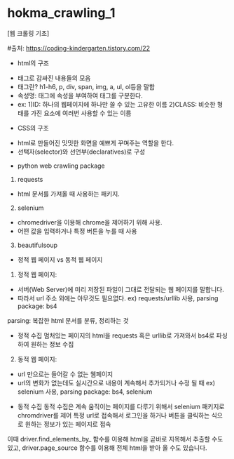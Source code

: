 # hokma_crawling_1
[웹 크롤링 기초]

#출처: https://coding-kindergarten.tistory.com/22

* html의 구조
- 태그로 감싸진 내용들의 모음
- 태그란? h1-h6, p, div, span, img, a, ul, ol등을 말함
- 속성명: 태그에 속성을 부여하여 태그를 구분한다.
- ex: 
1)ID: 하나의 웹페이지에 하나만 쓸 수 있는 고유한 이름
2)CLASS: 비슷한 형태를 가진 요소에 여러번 사용할 수 있는 이름

* CSS의 구조
- html로 만들어진 밋밋한 화면을 예쁘게 꾸며주는 역할을 한다.
- 선택자(selector)와 선언부(declaratives)로 구성

* python web crawling package
1. requests
- html 문서를 가져올 때 사용하는 패키지.
2. selenium
- chromedriver을 이용해 chrome을 제어하기 위해 사용.
- 어떤 값을 입력하거나 특정 버튼을 누를 때 사용
3. beautifulsoup

* 정적 웹 페이지 vs 동적 웹 페이지
1) 정적 웹 페이지: 
- 서버(Web Server)에 미리 저장된 파일이 그대로 전달되는 웹 페이지를 말합니다.
- 따라서 url 주소 외에는 아무것도 필요없다.
ex) requests/urllib 사용, parsing package: bs4

parsing: 복잡한 html 문서를 분류, 정리하는 것

* 정적 수집
멈처있는 페이지의 html을 requests 혹은 urllib로 가져와서 bs4로 파싱하여 원하는 정보 수집

2) 동적 웹 페이지: 
- url 만으로는 들어갈 수 없는 웹페이지
- url의 변화가 없는데도 실시간으로 내용이 계속해서 추가되거나 수정 될 때
ex) selenium 사용, parsing package: bs4, selenium

* 동적 수집
동적 수집은 계속 움직이는 페이지를 다루기 위해서 selenium 패키지로 chromdriver를 제어
특정 url로 접속해서 로그인을 하거나 버튼을 클릭하는 식으로 원하는 정보가 있는 페이지로 접속

이때 driver.find_elements_by_ 함수를 이용해 html을 곧바로 지목해서 추출할 수도 있고, driver.page_source 함수를 이용해 전체 html을 받아 올 수도 있습니다. 

